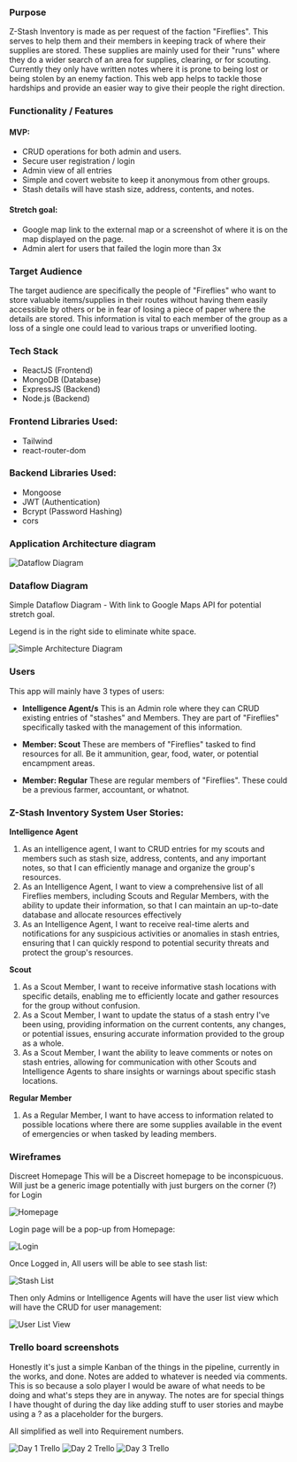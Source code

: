 

### Purpose
Z-Stash Inventory is made as per request of the faction "Fireflies". This serves to help them and their members in keeping track of where their supplies are stored. These supplies are mainly used for their "runs" where they do a wider search of an area for supplies, clearing, or for scouting. Currently they only have written notes where it is prone to being lost or being stolen by an enemy faction. This web app helps to tackle those hardships and provide an easier way to give their people the right direction.

### Functionality / Features

#### MVP:
- CRUD operations for both admin and users.
- Secure user registration / login
- Admin view of all entries
- Simple and covert website to keep it anonymous from other groups.
- Stash details will have stash size, address, contents, and notes.

#### Stretch goal:
- Google map link to the external map or a screenshot of where it is on the map displayed on the page.
- Admin alert for users that failed the login more than 3x

### Target Audience
The target audience are specifically the people of "Fireflies" who want to store valuable items/supplies in their routes without having them easily accessible by others or be in fear of losing a piece of paper where the details are stored. This information is vital to each member of the group as a loss of a single one could lead to various traps or unverified looting.

### Tech Stack
- ReactJS (Frontend)
- MongoDB (Database)
- ExpressJS (Backend)
- Node.js (Backend)


### Frontend Libraries Used:
- Tailwind
- react-router-dom

### Backend Libraries Used:
- Mongoose
- JWT (Authentication)
- Bcrypt (Password Hashing)
- cors


### Application Architecture diagram

![Dataflow Diagram](/docs/AAD%20-%20Z%20Stash%20Inventory%20System.jpeg "AAD")


### Dataflow Diagram

Simple Dataflow Diagram - With link to Google Maps API for potential stretch goal.

Legend is in the right side to eliminate white space.

![Simple Architecture Diagram](/docs/Z-Stash%20DFD.jpg "AAD")


### Users
This app will mainly have 3 types of users:

- **Intelligence Agent/s**
This is an Admin role where they can CRUD existing entries of "stashes" and Members.  They are part of "Fireflies" specifically tasked with the management of this information.

- **Member: Scout**
These are members of "Fireflies" tasked to find resources for all. Be it ammunition, gear, food, water, or potential encampment areas.

- **Member: Regular**
These are regular members of "Fireflies". These could be a previous farmer, accountant, or whatnot.


### **Z-Stash Inventory System User Stories:**

**Intelligence Agent**
1. As an intelligence agent, I want to CRUD entries for my scouts and members such as stash size, address, contents, and any important notes, so that I can efficiently manage and organize the group's resources.
2. As an Intelligence Agent, I want to view a comprehensive list of all Fireflies members, including Scouts and Regular Members, with the ability to update their information, so that I can maintain an up-to-date database and allocate resources effectively
3. As an Intelligence Agent, I want to receive real-time alerts and notifications for any suspicious activities or anomalies in stash entries, ensuring that I can quickly respond to potential security threats and protect the group's resources.

**Scout**
1. As a Scout Member, I want to receive informative stash locations with specific details, enabling me to efficiently locate and gather resources for the group without confusion.
2. As a Scout Member, I want to update the status of a stash entry I've been using, providing information on the current contents, any changes, or potential issues, ensuring accurate information provided to the group as a whole.
3. As a Scout Member, I want the ability to leave comments or notes on stash entries, allowing for communication with other Scouts and Intelligence Agents to share insights or warnings about specific stash locations.

**Regular Member**
1. As a Regular Member, I want to have access to information related to possible locations where there are some supplies available in the event of emergencies or when tasked by leading members.


### Wireframes

Discreet Homepage
This will be a Discreet homepage to be inconspicuous. Will just be a generic image potentially with just burgers on the corner (?) for Login

![Homepage](/docs/Homepage.jpg "Homepage wireframe")


Login page will be a pop-up from Homepage:

![Login](/docs/Login.jpg "Login wireframe")

Once Logged in, All users will be able to see stash list:

![Stash List](/docs/Stash%20View.jpg "Stash List View")

Then only Admins or Intelligence Agents will have the user list view which will have the CRUD for user management:

![User List View](/docs/Admin%20base.jpg "User List View")

### Trello board screenshots

Honestly it's just a simple Kanban of the things in the pipeline, currently in the works, and done. Notes are added to whatever is needed via comments. This is so because a solo player I would be aware of what needs to be doing and what's steps they are in anyway. The notes are for special things I have thought of during the day like adding stuff to user stories and maybe using a ? as a placeholder for the burgers.

All simplified as well into Requirement numbers.

![Day 1 Trello](/docs/Day%201%20-%20Trello.JPG "First day/phase of the project")
![Day 2 Trello](/docs/Day%202%20-%20Trello.JPG "Second day/phase of the project")
![Day 3 Trello](/docs/Day%203%20-%20Trello.JPG "Third day/phase of the project")







